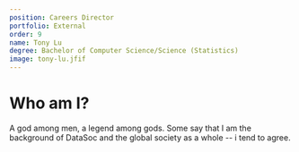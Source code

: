 ```yaml
---
position: Careers Director
portfolio: External
order: 9
name: Tony Lu
degree: Bachelor of Computer Science/Science (Statistics)
image: tony-lu.jfif
---
```

                    
# Who am I?

A god among men, a legend among gods. Some say that I am the background of DataSoc and the global society as a whole -- i tend to agree.

